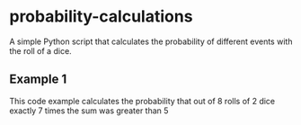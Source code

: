 # probability-calculations
A simple Python script that calculates the probability of different events with the roll of a dice.<br>
## Example 1<br>
This code example calculates the probability that out of 8 rolls of 2 dice exactly 7 times the sum was greater than 5
